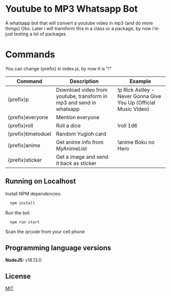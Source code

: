 
# Youtube to MP3 Whatsapp Bot

A whatsapp bot that will convert a youtube video in mp3 (and do more things)
Obs: Later i will transform this in a class or a package, by now i'm just testing a lot of packages

# Commands
You can change {prefix} in index.js, by now it is "!"

| Command               | Description                                                | Example |
| ----------------- | ---------------------------------------------------------------- | -------------- |
| {prefix}p      | Download video from youtube, transform in mp3 and send in whatsapp | !p Rick Astley - Never Gonna Give You Up (Official Music Video) |
| {prefix}everyone     | Mention everyone | |
| {prefix}roll      | Roll a dice | !roll 1d6 |
| {prefix}timetoduel  | Random Yugioh card | |
| {prefix}anime      | Get anime info from MyAnimeList | !anime Boku no Hero |
| {prefix}sticker      | Get a image and send it back as sticker | |

## Running on Localhost

Install NPM dependencies:
```bash
  npm install
```

Run the bot
```bash
  npm run start
```

Scan the qrcode from your cell phone

## Programming language versions

**NodeJS:** v18.13.0

## License

[MIT](https://choosealicense.com/licenses/mit/)